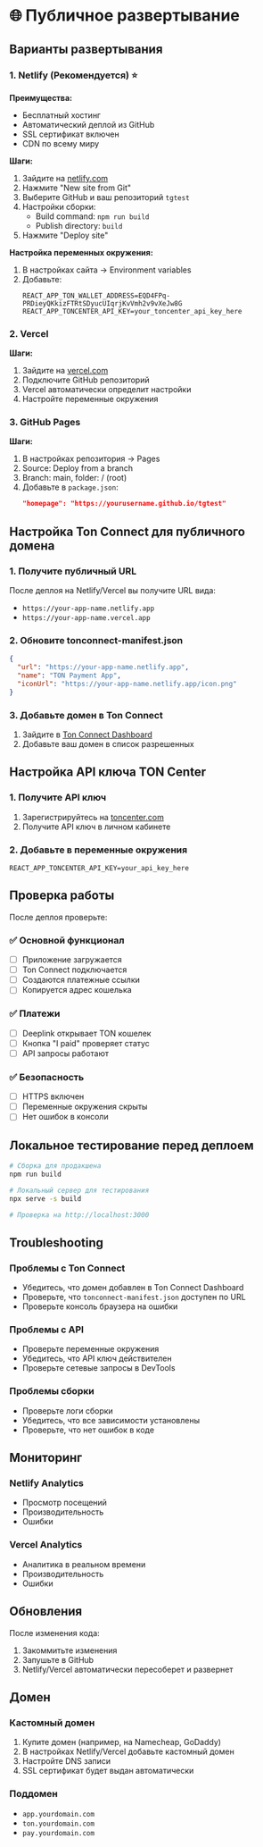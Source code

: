 # 🌐 Публичное развертывание

## Варианты развертывания

### 1. Netlify (Рекомендуется) ⭐

**Преимущества:**
- Бесплатный хостинг
- Автоматический деплой из GitHub
- SSL сертификат включен
- CDN по всему миру

**Шаги:**
1. Зайдите на [netlify.com](https://netlify.com)
2. Нажмите "New site from Git"
3. Выберите GitHub и ваш репозиторий `tgtest`
4. Настройки сборки:
   - Build command: `npm run build`
   - Publish directory: `build`
5. Нажмите "Deploy site"

**Настройка переменных окружения:**
1. В настройках сайта → Environment variables
2. Добавьте:
   ```
   REACT_APP_TON_WALLET_ADDRESS=EQD4FPq-PRDieyQKkizFTRtSDyucUIqrjKvVmh2v9vXeJw8G
   REACT_APP_TONCENTER_API_KEY=your_toncenter_api_key_here
   ```

### 2. Vercel

**Шаги:**
1. Зайдите на [vercel.com](https://vercel.com)
2. Подключите GitHub репозиторий
3. Vercel автоматически определит настройки
4. Настройте переменные окружения

### 3. GitHub Pages

**Шаги:**
1. В настройках репозитория → Pages
2. Source: Deploy from a branch
3. Branch: main, folder: / (root)
4. Добавьте в `package.json`:
   ```json
   "homepage": "https://yourusername.github.io/tgtest"
   ```

## Настройка Ton Connect для публичного домена

### 1. Получите публичный URL
После деплоя на Netlify/Vercel вы получите URL вида:
- `https://your-app-name.netlify.app`
- `https://your-app-name.vercel.app`

### 2. Обновите tonconnect-manifest.json
```json
{
  "url": "https://your-app-name.netlify.app",
  "name": "TON Payment App",
  "iconUrl": "https://your-app-name.netlify.app/icon.png"
}
```

### 3. Добавьте домен в Ton Connect
1. Зайдите в [Ton Connect Dashboard](https://app.tonconnect.org/)
2. Добавьте ваш домен в список разрешенных

## Настройка API ключа TON Center

### 1. Получите API ключ
1. Зарегистрируйтесь на [toncenter.com](https://toncenter.com)
2. Получите API ключ в личном кабинете

### 2. Добавьте в переменные окружения
```
REACT_APP_TONCENTER_API_KEY=your_api_key_here
```

## Проверка работы

После деплоя проверьте:

### ✅ Основной функционал
- [ ] Приложение загружается
- [ ] Ton Connect подключается
- [ ] Создаются платежные ссылки
- [ ] Копируется адрес кошелька

### ✅ Платежи
- [ ] Deeplink открывает TON кошелек
- [ ] Кнопка "I paid" проверяет статус
- [ ] API запросы работают

### ✅ Безопасность
- [ ] HTTPS включен
- [ ] Переменные окружения скрыты
- [ ] Нет ошибок в консоли

## Локальное тестирование перед деплоем

```bash
# Сборка для продакшена
npm run build

# Локальный сервер для тестирования
npx serve -s build

# Проверка на http://localhost:3000
```

## Troubleshooting

### Проблемы с Ton Connect
- Убедитесь, что домен добавлен в Ton Connect Dashboard
- Проверьте, что `tonconnect-manifest.json` доступен по URL
- Проверьте консоль браузера на ошибки

### Проблемы с API
- Проверьте переменные окружения
- Убедитесь, что API ключ действителен
- Проверьте сетевые запросы в DevTools

### Проблемы сборки
- Проверьте логи сборки
- Убедитесь, что все зависимости установлены
- Проверьте, что нет ошибок в коде

## Мониторинг

### Netlify Analytics
- Просмотр посещений
- Производительность
- Ошибки

### Vercel Analytics
- Аналитика в реальном времени
- Производительность
- Ошибки

## Обновления

После изменения кода:
1. Закоммитьте изменения
2. Запушьте в GitHub
3. Netlify/Vercel автоматически пересоберет и развернет

## Домен

### Кастомный домен
1. Купите домен (например, на Namecheap, GoDaddy)
2. В настройках Netlify/Vercel добавьте кастомный домен
3. Настройте DNS записи
4. SSL сертификат будет выдан автоматически

### Поддомен
- `app.yourdomain.com`
- `ton.yourdomain.com`
- `pay.yourdomain.com` 